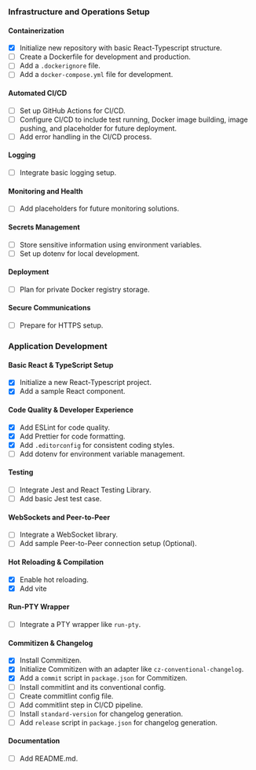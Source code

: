 ### Infrastructure and Operations Setup

#### Containerization
- [x] Initialize new repository with basic React-Typescript structure.
- [ ] Create a Dockerfile for development and production.
- [ ] Add a `.dockerignore` file.
- [ ] Add a `docker-compose.yml` file for development.

#### Automated CI/CD
- [ ] Set up GitHub Actions for CI/CD.
- [ ] Configure CI/CD to include test running, Docker image building, image pushing, and placeholder for future deployment.
- [ ] Add error handling in the CI/CD process.

#### Logging
- [ ] Integrate basic logging setup.

#### Monitoring and Health
- [ ] Add placeholders for future monitoring solutions.

#### Secrets Management
- [ ] Store sensitive information using environment variables.
- [ ] Set up dotenv for local development.

#### Deployment
- [ ] Plan for private Docker registry storage.

#### Secure Communications
- [ ] Prepare for HTTPS setup.

### Application Development

#### Basic React & TypeScript Setup
- [x] Initialize a new React-Typescript project.
- [x] Add a sample React component.

#### Code Quality & Developer Experience
- [x] Add ESLint for code quality.
- [x] Add Prettier for code formatting.
- [x] Add `.editorconfig` for consistent coding styles.
- [ ] Add dotenv for environment variable management.

#### Testing
- [ ] Integrate Jest and React Testing Library.
- [ ] Add basic Jest test case.

#### WebSockets and Peer-to-Peer
- [ ] Integrate a WebSocket library.
- [ ] Add sample Peer-to-Peer connection setup (Optional).

#### Hot Reloading & Compilation
- [x] Enable hot reloading.
- [x] Add vite

#### Run-PTY Wrapper
- [ ] Integrate a PTY wrapper like `run-pty`.

#### Commitizen & Changelog
- [x] Install Commitizen.
- [x] Initialize Commitizen with an adapter like `cz-conventional-changelog`.
- [x] Add a `commit` script in `package.json` for Commitizen.
- [ ] Install commitlint and its conventional config.
- [ ] Create commitlint config file.
- [ ] Add commitlint step in CI/CD pipeline.
- [ ] Install `standard-version` for changelog generation.
- [ ] Add `release` script in `package.json` for changelog generation.

#### Documentation
- [ ] Add README.md.
